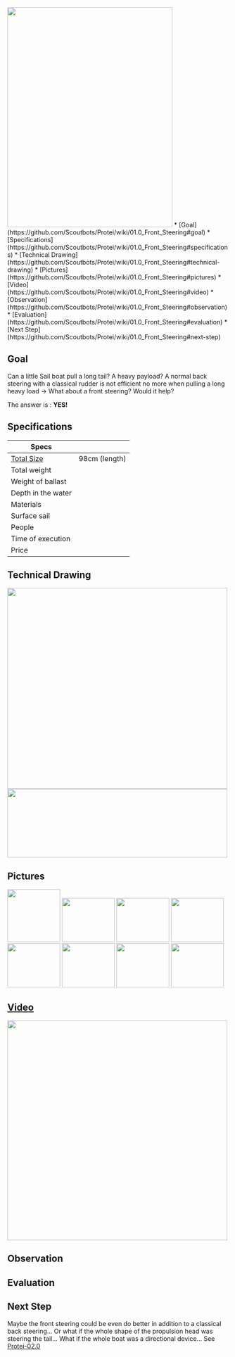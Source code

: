 <img src="http://farm5.static.flickr.com/4137/4883274532_e521ea890e.jpg" height="500px" width = "375px">
* [Goal](https://github.com/Scoutbots/Protei/wiki/01.0_Front_Steering#goal)
* [Specifications](https://github.com/Scoutbots/Protei/wiki/01.0_Front_Steering#specifications)
* [Technical Drawing](https://github.com/Scoutbots/Protei/wiki/01.0_Front_Steering#technical-drawing)
* [Pictures](https://github.com/Scoutbots/Protei/wiki/01.0_Front_Steering#pictures)
* [Video](https://github.com/Scoutbots/Protei/wiki/01.0_Front_Steering#video)
* [Observation](https://github.com/Scoutbots/Protei/wiki/01.0_Front_Steering#observation)
* [Evaluation](https://github.com/Scoutbots/Protei/wiki/01.0_Front_Steering#evaluation)
* [Next Step](https://github.com/Scoutbots/Protei/wiki/01.0_Front_Steering#next-step) 

## Goal
Can a little Sail boat pull a long tail? A heavy payload? A normal back steering with a classical rudder is not efficient no more when pulling a long heavy load -> What about a front steering? Would it help?

The answer is : **YES!**

## Specifications
|Specs| |
| --- | --- |
| [Total Size](https://github.com/Scoutbots/Protei/wiki/01.0_Front_Steering#goal) | 98cm (length) |
| Total weight |	 |
| Weight of ballast |	 |
| Depth in the water |	| 
| Materials | |	 
| Surface sail | |
| People | |  
| Time of execution | |	 
| Price | |

## Technical Drawing

<img src="http://farm5.static.flickr.com/4110/4984110554_da34c183bd.jpg" height="457px" width = "500px">
<img src="http://farm5.static.flickr.com/4092/4983534093_62f258a5cb.jpg" height="156px" width = "500px">



## Pictures
<img src="http://farm5.static.flickr.com/4135/4882607083_eb0427c091_t.jpg" width = "120px">
<img src="http://farm5.static.flickr.com/4079/4855996918_7cb9068e72_t.jpg" height="100px" width = "120px">
<img src="http://farm5.static.flickr.com/4098/4856093426_0345ebd506_t.jpg" height="100px" width = "120px">
<img src="http://farm5.static.flickr.com/4098/4856093426_0345ebd506_t.jpg" height="100px" width = "120px">
<img src="http://farm5.static.flickr.com/4116/4882600035_0d5745eb27_t.jpg" height="100px" width = "120px">
<img src="http://farm5.static.flickr.com/4141/4883266014_195c877db3_t.jpg" height="100px" width = "120px">
<img src="http://farm5.static.flickr.com/4073/4882692721_0b12fe4dd1_t.jpg" height="100px" width = "120px">
<img src="http://farm5.static.flickr.com/4076/4856122956_6f9059129d_t.jpg" height="100px" width = "120px">



## [Video](https://www.youtube.com/watch?v=P3xw3Nz9-b8)

[<img src="http://img.youtube.com/vi/P3xw3Nz9-b8/0.jpg" width="500px">](https://www.youtube.com/watch?v=P3xw3Nz9-b8)

## Observation

## Evaluation

## Next Step

Maybe the front steering could be even do better in addition to a classical back steering...
Or what if the whole shape of the propulsion head was steering the tail... What if the whole boat was a directional device... See [Protei-02.0](https://github.com/Scoutbots/Protei/wiki/02.0_Articulated)
